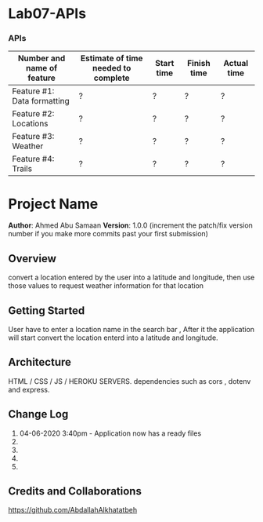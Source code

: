 # Lab07-APIs

### APIs
Number and name of feature | Estimate of time needed to complete | Start time | Finish time | Actual time
---------------------------|-------------------------------------|------------|-------------|------------
Feature #1: Data formatting | ? | ? | ? | ?
Feature #2: Locations  | ? | ? | ? | ?
Feature #3: Weather | ? | ? | ? | ?
Feature #4: Trails | ? | ? | ? | ?

# Project Name

**Author**: Ahmed Abu Samaan
**Version**: 1.0.0 (increment the patch/fix version number if you make more commits past your first submission)

## Overview
convert a location entered by the user into a latitude and longitude, then use those values to request weather information for that location

## Getting Started
User have to enter a location name in the search bar , After it the application will start convert the location enterd into a latitude and longitude.

## Architecture
HTML / CSS / JS / HEROKU SERVERS. 
dependencies such as cors , dotenv and express.

## Change Log
1. 04-06-2020 3:40pm - Application now has a ready files
2. 
3. 
4. 
5. 

## Credits and Collaborations
https://github.com/AbdallahAlkhatatbeh